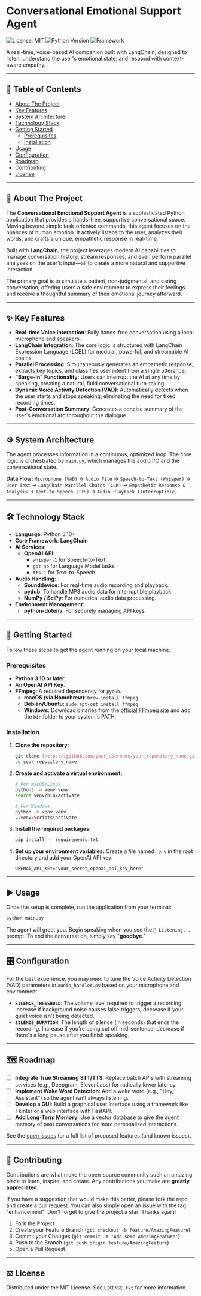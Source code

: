 # Conversational Emotional Support Agent

![License: MIT](https://img.shields.io/badge/License-MIT-yellow.svg)
![Python Version](https://img.shields.io/badge/python-3.10-blue.svg)
![Framework](https://img.shields.io/badge/Framework-LangChain-blueviolet.svg)

A real-time, voice-based AI companion built with LangChain, designed to listen, understand the user's emotional state, and respond with context-aware empathy.

---

## 📜 Table of Contents

- [About The Project](#about-the-project)
- [Key Features](#-key-features)
- [System Architecture](#-system-architecture)
- [Technology Stack](#-technology-stack)
- [Getting Started](#-getting-started)
  - [Prerequisites](#prerequisites)
  - [Installation](#installation)
- [Usage](#-usage)
- [Configuration](#-configuration)
- [Roadmap](#-roadmap)
- [Contributing](#-contributing)
- [License](#-license)

---

## 📖 About The Project

The **Conversational Emotional Support Agent** is a sophisticated Python application that provides a hands-free, supportive conversational space. Moving beyond simple task-oriented commands, this agent focuses on the nuances of human emotion. It actively listens to the user, analyzes their words, and crafts a unique, empathetic response in real-time.

Built with **LangChain**, the project leverages modern AI capabilities to manage conversation history, stream responses, and even perform parallel analyses on the user's input—all to create a more natural and supportive interaction.

The primary goal is to simulate a patient, non-judgmental, and caring conversation, offering users a safe environment to express their feelings and receive a thoughtful summary of their emotional journey afterward.



---

## ✨ Key Features

-   **Real-time Voice Interaction**: Fully hands-free conversation using a local microphone and speakers.
-   **LangChain Integration**: The core logic is structured with LangChain Expression Language (LCEL) for modular, powerful, and streamable AI chains.
-   **Parallel Processing**: Simultaneously generates an empathetic response, extracts key topics, and classifies user intent from a single utterance.
-   **"Barge-In" Functionality**: Users can interrupt the AI at any time by speaking, creating a natural, fluid conversational turn-taking.
-   **Dynamic Voice Activity Detection (VAD)**: Automatically detects when the user starts and stops speaking, eliminating the need for fixed recording times.
-   **Post-Conversation Summary**: Generates a concise summary of the user's emotional arc throughout the dialogue.

---

## ⚙️ System Architecture

The agent processes information in a continuous, optimized loop. The core logic is orchestrated by `main.py`, which manages the audio I/O and the conversational state.

**Data Flow:**
`Microphone (VAD)` → `Audio File` → `Speech-to-Text (Whisper)` → `User Text` → `LangChain Parallel Chains (LLM)` → `Empathetic Response & Analysis` → `Text-to-Speech (TTS)` → `Audio Playback (Interruptible)`

---

## 🛠️ Technology Stack

-   **Language**: Python 3.10+
-   **Core Framework**: **LangChain**
-   **AI Services**:
    -   **OpenAI API**:
        -   `whisper-1` for Speech-to-Text
        -   `gpt-4o` for Language Model tasks
        -   `tts-1` for Text-to-Speech
-   **Audio Handling**:
    -   **Sounddevice**: For real-time audio recording and playback.
    -   **pydub**: To handle MP3 audio data for interruptible playback.
    -   **NumPy / SciPy**: For numerical audio data processing.
-   **Environment Management**:
    -   **python-dotenv**: For securely managing API keys.

---

## 🚀 Getting Started

Follow these steps to get the agent running on your local machine.

### Prerequisites

-   **Python 3.10 or later**.
-   An **OpenAI API Key**.
-   **FFmpeg**: A required dependency for `pydub`.
    -   **macOS (via Homebrew)**: `brew install ffmpeg`
    -   **Debian/Ubuntu**: `sudo apt-get install ffmpeg`
    -   **Windows**: Download binaries from the [official FFmpeg site](https://ffmpeg.org/download.html) and add the `bin` folder to your system's PATH.

### Installation

1.  **Clone the repository:**
    ```bash
    git clone [https://github.com/your_username/your_repository_name.git](https://github.com/your_username/your_repository_name.git)
    cd your_repository_name
    ```

2.  **Create and activate a virtual environment:**
    ```bash
    # For macOS/Linux
    python3 -m venv venv
    source venv/bin/activate

    # For Windows
    python -m venv venv
    .\venv\Scripts\activate
    ```

3.  **Install the required packages:**
    ```bash
    pip install -r requirements.txt
    ```

4.  **Set up your environment variables:**
    Create a file named `.env` in the root directory and add your OpenAI API key:
    ```
    OPENAI_API_KEY="your_secret_openai_api_key_here"
    ```

---

## ▶️ Usage

Once the setup is complete, run the application from your terminal:

```bash
python main.py
```

The agent will greet you. Begin speaking when you see the `🤫 Listening...` prompt. To end the conversation, simply say "**goodbye**."

---

## 🎛️ Configuration

For the best experience, you may need to tune the Voice Activity Detection (VAD) parameters in `audio_handler.py` based on your microphone and environment.

-   **`SILENCE_THRESHOLD`**: The volume level required to trigger a recording. Increase if background noise causes false triggers; decrease if your quiet voice isn't being detected.
-   **`SILENCE_DURATION`**: The length of silence (in seconds) that ends the recording. Increase if you're being cut off mid-sentence; decrease if there's a long pause after you finish speaking.

---

## 🗺️ Roadmap

-   [ ] **Integrate True Streaming STT/TTS**: Replace batch APIs with streaming services (e.g., Deepgram, ElevenLabs) for radically lower latency.
-   [ ] **Implement Wake Word Detection**: Add a wake word (e.g., "Hey, Assistant") so the agent isn't always listening.
-   [ ] **Develop a GUI**: Build a graphical user interface using a framework like Tkinter or a web interface with FastAPI.
-   [ ] **Add Long-Term Memory**: Use a vector database to give the agent memory of past conversations for more personalized interactions.

See the [open issues](https://github.com/your_username/your_repository_name/issues) for a full list of proposed features (and known issues).

---

## 🤝 Contributing

Contributions are what make the open-source community such an amazing place to learn, inspire, and create. Any contributions you make are **greatly appreciated**.

If you have a suggestion that would make this better, please fork the repo and create a pull request. You can also simply open an issue with the tag "enhancement".
Don't forget to give the project a star! Thanks again!

1.  Fork the Project
2.  Create your Feature Branch (`git checkout -b feature/AmazingFeature`)
3.  Commit your Changes (`git commit -m 'Add some AmazingFeature'`)
4.  Push to the Branch (`git push origin feature/AmazingFeature`)
5.  Open a Pull Request

---

## ⚖️ License

Distributed under the MIT License. See `LICENSE.txt` for more information.